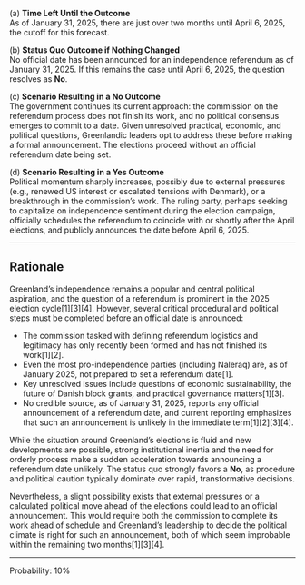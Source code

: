 (a) **Time Left Until the Outcome**  
As of January 31, 2025, there are just over two months until April 6, 2025, the cutoff for this forecast.

(b) **Status Quo Outcome if Nothing Changed**  
No official date has been announced for an independence referendum as of January 31, 2025. If this remains the case until April 6, 2025, the question resolves as **No**.

(c) **Scenario Resulting in a No Outcome**  
The government continues its current approach: the commission on the referendum process does not finish its work, and no political consensus emerges to commit to a date. Given unresolved practical, economic, and political questions, Greenlandic leaders opt to address these before making a formal announcement. The elections proceed without an official referendum date being set.

(d) **Scenario Resulting in a Yes Outcome**  
Political momentum sharply increases, possibly due to external pressures (e.g., renewed US interest or escalated tensions with Denmark), or a breakthrough in the commission’s work. The ruling party, perhaps seeking to capitalize on independence sentiment during the election campaign, officially schedules the referendum to coincide with or shortly after the April elections, and publicly announces the date before April 6, 2025.

---

## Rationale

Greenland’s independence remains a popular and central political aspiration, and the question of a referendum is prominent in the 2025 election cycle[1][3][4]. However, several critical procedural and political steps must be completed before an official date is announced:

- The commission tasked with defining referendum logistics and legitimacy has only recently been formed and has not finished its work[1][2].
- Even the most pro-independence parties (including Naleraq) are, as of January 2025, not prepared to set a referendum date[1].
- Key unresolved issues include questions of economic sustainability, the future of Danish block grants, and practical governance matters[1][3].
- No credible source, as of January 31, 2025, reports any official announcement of a referendum date, and current reporting emphasizes that such an announcement is unlikely in the immediate term[1][2][3][4].

While the situation around Greenland’s elections is fluid and new developments are possible, strong institutional inertia and the need for orderly process make a sudden acceleration towards announcing a referendum date unlikely. The status quo strongly favors a **No**, as procedure and political caution typically dominate over rapid, transformative decisions.

Nevertheless, a slight possibility exists that external pressures or a calculated political move ahead of the elections could lead to an official announcement. This would require both the commission to complete its work ahead of schedule and Greenland’s leadership to decide the political climate is right for such an announcement, both of which seem improbable within the remaining two months[1][3][4].

---

Probability: 10%